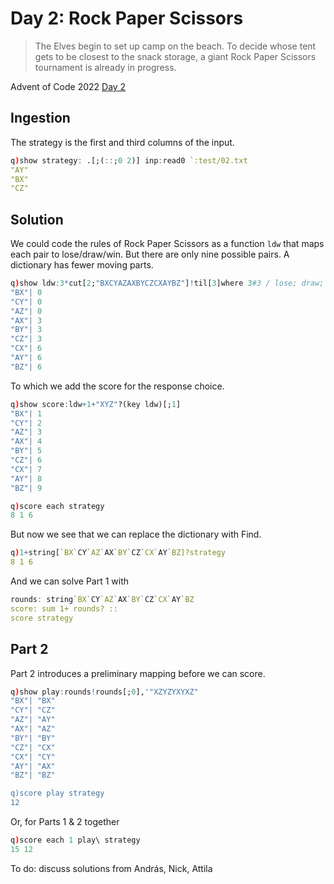 # Day 2: Rock Paper Scissors

> The Elves begin to set up camp on the beach. To decide whose tent gets to be closest to the snack storage, a giant Rock Paper Scissors tournament is already in progress.

Advent of Code 2022 [Day 2](https://adventofcode.com/2022/day/2)

## Ingestion

The strategy is the first and third columns of the input.

```q
q)show strategy: .[;(::;0 2)] inp:read0 `:test/02.txt
"AY"
"BX"
"CZ"
```

## Solution

We could code the rules of Rock Paper Scissors as a function `ldw` that maps each pair to lose/draw/win. But there are only nine possible pairs. 
A dictionary has fewer moving parts.

```q
q)show ldw:3*cut[2;"BXCYAZAXBYCZCXAYBZ"]!til[3]where 3#3 / lose; draw; win
"BX"| 0
"CY"| 0
"AZ"| 0
"AX"| 3
"BY"| 3
"CZ"| 3
"CX"| 6
"AY"| 6
"BZ"| 6
```

To which we add the score for the response choice.

```q
q)show score:ldw+1+"XYZ"?(key ldw)[;1]
"BX"| 1
"CY"| 2
"AZ"| 3
"AX"| 4
"BY"| 5
"CZ"| 6
"CX"| 7
"AY"| 8
"BZ"| 9

q)score each strategy
8 1 6
```

But now we see that we can replace the dictionary with Find.

```q
q)1+string[`BX`CY`AZ`AX`BY`CZ`CX`AY`BZ]?strategy
8 1 6
```

And we can solve Part 1 with

```q
rounds: string`BX`CY`AZ`AX`BY`CZ`CX`AY`BZ
score: sum 1+ rounds? ::
score strategy
```


## Part 2

Part 2 introduces a preliminary mapping before we can score.

```q
q)show play:rounds!rounds[;0],'"XZYZYXYXZ"
"BX"| "BX"
"CY"| "CZ"
"AZ"| "AY"
"AX"| "AZ"
"BY"| "BY"
"CZ"| "CX"
"CX"| "CY"
"AY"| "AX"
"BZ"| "BZ"

q)score play strategy
12
```

Or, for Parts 1 & 2 together

```q
q)score each 1 play\ strategy
15 12
```

To do: discuss solutions from András, Nick, Attila
